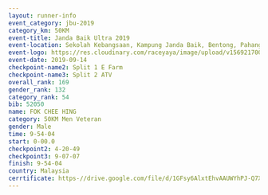 ```yaml
---
layout: runner-info 
event_category: jbu-2019 
category_km: 50KM 
event-title: Janda Baik Ultra 2019
event-location: Sekolah Kebangsaan, Kampung Janda Baik, Bentong, Pahang, Malaysia 
event-logo: https://res.cloudinary.com/raceyaya/image/upload/v1569217009/logo/janda-baik_vch1pc.jpg 
event-date: 2019-09-14 
checkpoint-name2: Split 1 E Farm 
checkpoint-name3: Split 2 ATV 
overall_rank: 169
gender_rank: 132
category_rank: 54
bib: 52050
name: FOK CHEE HING
category: 50KM Men Veteran
gender: Male
time: 9-54-04
start: 0-00.0
checkpoint2: 4-20-49
checkpoint3: 9-07-07
finish: 9-54-04
country: Malaysia
cerrtificate: https-//drive.google.com/file/d/1GFsy6AlxtEhvAAUWYhPJ-Q7Xt0j4wdxy/view?usp=sharing
---
```

